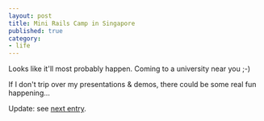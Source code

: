 ```yaml
---
layout: post
title: Mini Rails Camp in Singapore
published: true
category:
- life
---
```

Looks like it'll most probably happen. Coming to a university near you ;-)

If I don't trip over my presentations & demos, there could be some real fun happening...

Update: see [next entry](../../../articles/2006/03/16/notes-from-rails-bootcamp-smu).

